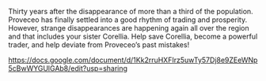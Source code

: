 Thirty years after the disappearance of more than a third of the population. Proveceo has finally settled into a good rhythm of trading and prosperity. However, strange disappearances are happening again all over the region and that includes your sister Corellia. Help save Corellia, become a powerful trader, and help deviate from Proveceo’s past mistakes! 

https://docs.google.com/document/d/1Kk2rruHXFIrz5uwTy57Dj8e9ZEeWNp5cBwWYGUlGAb8/edit?usp=sharing
